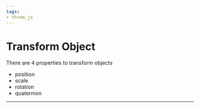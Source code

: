 ```yaml
---
tags:
- three_js
---
```


# Transform Object

There are 4 properties to transform objects

- position
- scale
- rotation
- quaternion

---

